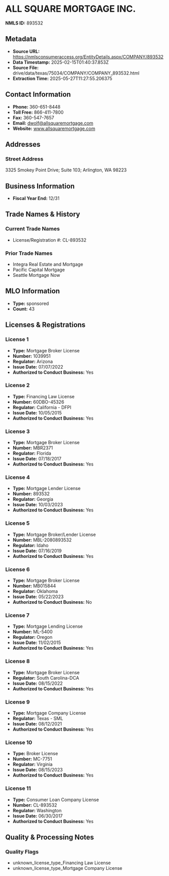 # ALL SQUARE MORTGAGE INC.

**NMLS ID:** 893532

## Metadata
- **Source URL:** https://nmlsconsumeraccess.org/EntityDetails.aspx/COMPANY/893532
- **Data Timestamp:** 2025-02-15T01:40:37.853Z
- **Source File:** drive/data/texas/75034/COMPANY/COMPANY_893532.html
- **Extraction Time:** 2025-05-27T11:27:55.206375

## Contact Information
- **Phone:** 360-651-8448
- **Toll Free:** 866-411-7800
- **Fax:** 360-547-7657
- **Email:** dwolf@allsquaremortgage.com
- **Website:** www.allsquaremortgage.com

## Addresses
### Street Address
3325 Smokey Point Drive; Suite 103; Arlington, WA 98223

## Business Information
- **Fiscal Year End:** 12/31

## Trade Names & History
### Current Trade Names
- License/Registration #: CL-893532

### Prior Trade Names
- Integra Real Estate and Mortgage
- Pacific Capital Mortgage
- Seattle Mortgage Now

## MLO Information
- **Type:** sponsored
- **Count:** 43

## Licenses & Registrations

### License 1
- **Type:** Mortgage Broker License
- **Number:** 1039951
- **Regulator:** Arizona
- **Issue Date:** 07/07/2022
- **Authorized to Conduct Business:** Yes

### License 2
- **Type:** Financing Law License
- **Number:** 60DBO-45326
- **Regulator:** California - DFPI
- **Issue Date:** 10/05/2015
- **Authorized to Conduct Business:** Yes

### License 3
- **Type:** Mortgage Broker License
- **Number:** MBR2371
- **Regulator:** Florida
- **Issue Date:** 07/18/2017
- **Authorized to Conduct Business:** Yes

### License 4
- **Type:** Mortgage Lender License
- **Number:** 893532
- **Regulator:** Georgia
- **Issue Date:** 10/03/2023
- **Authorized to Conduct Business:** Yes

### License 5
- **Type:** Mortgage Broker/Lender License
- **Number:** MBL-2080893532
- **Regulator:** Idaho
- **Issue Date:** 07/16/2019
- **Authorized to Conduct Business:** Yes

### License 6
- **Type:** Mortgage Broker License
- **Number:** MB015844
- **Regulator:** Oklahoma
- **Issue Date:** 05/22/2023
- **Authorized to Conduct Business:** No

### License 7
- **Type:** Mortgage Lending License
- **Number:** ML-5400
- **Regulator:** Oregon
- **Issue Date:** 11/02/2015
- **Authorized to Conduct Business:** Yes

### License 8
- **Type:** Mortgage Broker License
- **Regulator:** South Carolina-DCA
- **Issue Date:** 08/15/2022
- **Authorized to Conduct Business:** Yes

### License 9
- **Type:** Mortgage Company License
- **Regulator:** Texas - SML
- **Issue Date:** 08/12/2021
- **Authorized to Conduct Business:** Yes

### License 10
- **Type:** Broker License
- **Number:** MC-7751
- **Regulator:** Virginia
- **Issue Date:** 08/15/2023
- **Authorized to Conduct Business:** Yes

### License 11
- **Type:** Consumer Loan Company License
- **Number:** CL-893532
- **Regulator:** Washington
- **Issue Date:** 06/30/2017
- **Authorized to Conduct Business:** Yes

## Quality & Processing Notes
### Quality Flags
- unknown_license_type_Financing Law License
- unknown_license_type_Mortgage Company License

